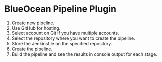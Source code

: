 # BlueOcean Pipeline Plugin

1. Create new pipeline.
2. Use GitHub for hosting.
3. Select account on Git if you have multiple accounts.
4. Select the repository where you want to create the pipeline.
5. Store the Jenkinsfile on the specified repository.
6. Create the pipeline.
7. Build the pipeline and see the results in console output for each stage.
